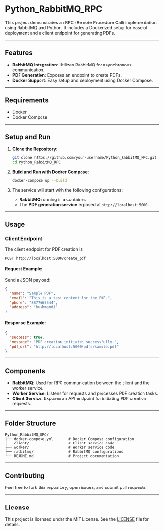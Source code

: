 
# Python_RabbitMQ_RPC

This project demonstrates an RPC (Remote Procedure Call) implementation using RabbitMQ and Python. It includes a Dockerized setup for ease of deployment and a client endpoint for generating PDFs.

---

## **Features**
- **RabbitMQ Integration**: Utilizes RabbitMQ for asynchronous communication.
- **PDF Generation**: Exposes an endpoint to create PDFs.
- **Docker Support**: Easy setup and deployment using Docker Compose.

---

## **Requirements**
- Docker
- Docker Compose

---

## **Setup and Run**

1. **Clone the Repository**:
   ```bash
   git clone https://github.com/your-username/Python_RabbitMQ_RPC.git
   cd Python_RabbitMQ_RPC
   ```

2. **Build and Run with Docker Compose**:
   ```bash
   docker-compose up --build
   ```

3. The service will start with the following configurations:
   - **RabbitMQ** running in a container.
   - The **PDF generation service** exposed at `http://localhost:5000`.

---

## **Usage**

### **Client Endpoint**
The client endpoint for PDF creation is:

```
POST http://localhost:5000/create_pdf
```

#### Request Example:
Send a JSON payload:
```json
{
  "name": "Sample PDF",
  "email": "This is a test content for the PDF.",
  "phone": "8877665544",
  "address": "kushmandi"
}
```

#### Response Example:
```json
{
  "success": true,
  "message": "PDF creation initiated successfully.",
  "pdf_url": "http://localhost:5000/pdfs/sample.pdf"
}
```

---

## **Components**
- **RabbitMQ**: Used for RPC communication between the client and the worker service.
- **Worker Service**: Listens for requests and processes PDF creation tasks.
- **Client Service**: Exposes an API endpoint for initiating PDF creation requests.

---

## **Folder Structure**
```
Python_RabbitMQ_RPC/
├── docker-compose.yml       # Docker Compose configuration
├── client/                  # Client service code
├── worker/                  # Worker service code
├── rabbitmq/                # RabbitMQ configurations
└── README.md                # Project documentation
```

---

## **Contributing**
Feel free to fork this repository, open issues, and submit pull requests.

---

## **License**
This project is licensed under the MIT License. See the [LICENSE](LICENSE) file for details.
